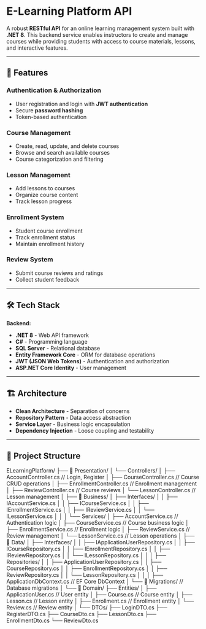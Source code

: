 # E-Learning Platform API

A robust **RESTful API** for an online learning management system built with **.NET 8**. This backend service enables instructors to create and manage courses while providing students with access to course materials, lessons, and interactive features.

---

## 🚀 Features

### **Authentication & Authorization**
- User registration and login with **JWT authentication**
- Secure **password hashing**
- Token-based authentication

### **Course Management**
- Create, read, update, and delete courses
- Browse and search available courses
- Course categorization and filtering

### **Lesson Management**
- Add lessons to courses
- Organize course content
- Track lesson progress

### **Enrollment System**
- Student course enrollment
- Track enrollment status
- Maintain enrollment history

### **Review System**
- Submit course reviews and ratings
- Collect student feedback

---

## 🛠 Tech Stack

**Backend:**
- **.NET 8** - Web API framework  
- **C#** - Programming language  
- **SQL Server** - Relational database  
- **Entity Framework Core** - ORM for database operations  
- **JWT (JSON Web Tokens)** - Authentication and authorization  
- **ASP.NET Core Identity** - User management  

---

## 🏗 Architecture

- **Clean Architecture** - Separation of concerns  
- **Repository Pattern** - Data access abstraction  
- **Service Layer** - Business logic encapsulation  
- **Dependency Injection** - Loose coupling and testability  

---

## 📂 Project Structure

ELearningPlatform/
├── 📂 Presentation/
│   └── Controllers/
│       ├── AccountController.cs      // Login, Register
│       ├── CourseController.cs       // Course CRUD operations
│       ├── EnrollmentController.cs   // Enrollment management
│       ├── ReviewController.cs       // Course reviews
│       └── LessonController.cs       // Lesson management
│
├── 📂 Business/
│   ├── Interfaces/
│   │   ├── IAccountService.cs
│   │   ├── ICourseService.cs
│   │   ├── IEnrollmentService.cs
│   │   ├── IReviewService.cs
│   │   └── ILessonService.cs
│   │
│   └── Services/
│       ├── AccountService.cs         // Authentication logic
│       ├── CourseService.cs          // Course business logic
│       ├── EnrollmentService.cs      // Enrollment logic
│       ├── ReviewService.cs          // Review management
│       └── LessonService.cs          // Lesson operations
│
├── 📂 Data/
│   ├── Interfaces/
│   │   ├── IApplicationUserRepository.cs
│   │   ├── ICourseRepository.cs
│   │   ├── IEnrollmentRepository.cs
│   │   ├── IReviewRepository.cs
│   │   └── ILessonRepository.cs
│   │
│   ├── Repositories/
│   │   ├── ApplicationUserRepository.cs
│   │   ├── CourseRepository.cs
│   │   ├── EnrollmentRepository.cs
│   │   ├── ReviewRepository.cs
│   │   └── LessonRepository.cs
│   │
│   ├── ApplicationDbContext.cs       // EF Core DbContext
│   └── 📂 Migrations/                // Database migrations
│
└── 📂 Domain/
    ├── Entities/
    │   ├── ApplicationUser.cs        // User entity
    │   ├── Course.cs                 // Course entity
    │   ├── Lesson.cs                 // Lesson entity
    │   ├── Enrollment.cs             // Enrollment entity
    │   └── Review.cs                 // Review entity
    │
    └── DTOs/
        ├── LoginDTO.cs
        ├── RegisterDTO.cs
        ├── CourseDto.cs
        ├── LessonDto.cs
        ├── EnrollmentDto.cs
        └── ReviewDto.cs


